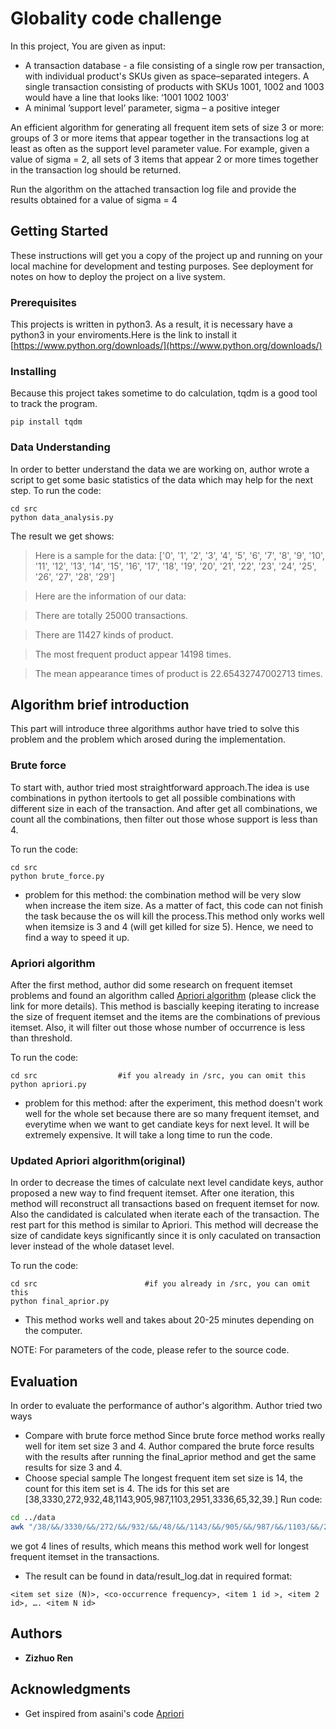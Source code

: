 # Globality code challenge

In this project, You are given as input:
* A transaction database - a file consisting of a single row per transaction, with individual product's SKUs given as space–separated integers. A single transaction consisting of products with SKUs 1001, 1002 and 1003 would have a line that looks like: ‘1001 1002 1003' 
* A minimal ’support level’ parameter, sigma – a positive integer 

An efficient algorithm for generating all frequent item sets of size 3 or more: groups of 3 or more items that appear together in the transactions log at least as often as the support level parameter value. For example, given a value of sigma = 2, all sets of 3 items that appear 2 or more times together in the transaction log should be returned.

Run the algorithm on the attached transaction log file and provide the results obtained for a value of sigma = 4
## Getting Started

These instructions will get you a copy of the project up and running on your local machine for development and testing purposes. See deployment for notes on how to deploy the project on a live system.

### Prerequisites

This projects is written in python3. As a result, it is necessary have a python3 in your enviroments.Here is the link to install it [https://www.python.org/downloads/](https://www.python.org/downloads/)

### Installing

Because this project takes sometime to do calculation, tqdm is a good tool to track the program.
```
pip install tqdm
```
### Data Understanding

In order to better understand the data we are working on, author wrote a script to get some basic statistics of the data which may help for the next step. To run the code:
```
cd src
python data_analysis.py
```
The result we get shows:
> Here is a sample for the data:
>['0', '1', '2', '3', '4', '5', '6', '7', '8', '9', '10', '11', '12', '13', '14', '15', '16', '17', '18', '19', '20', '21', '22', '23', '24', '25', '26', '27', '28', '29']

>Here are the information of our data:

>There are totally 25000 transactions.

>There are 11427 kinds of product.

>The most frequent product appear 14198 times.

>The mean appearance times of product is 22.65432747002713 times.

## Algorithm brief introduction 

This part will introduce three algorithms author have tried to solve this problem and the problem which arosed during the implementation.

### Brute force
To start with, author tried most straightforward approach.The idea is use combinations in python itertools to get all possible combinations with different size in each of the transaction. And after get all combinations, we count all the combinations, then filter out those whose support is less than 4. 

To run the code:
``` 
cd src
python brute_force.py  
```
* problem for this method: the combination method will be very slow when increase the item size. As a matter of fact, this code can not finish the task because the os will kill the process.This method only works well when itemsize is 3 and 4 (will get killed for size 5). Hence, we need to find a way to speed it up. 

### Apriori algorithm

After the first method, author did some research on frequent itemset problems and found an algorithm called [Apriori algorithm](https://www3.cs.stonybrook.edu/~cse634/lecture_notes/07apriori.pdf) (please click the link for more details). This method is bascially keeping iterating to increase the size of frequent itemset and the items are the combinations of previous itemset. Also, it will filter out those whose number of occurrence is less than threshold.

To run the code:
```
cd src                  #if you already in /src, you can omit this
python apriori.py 
```
* problem for this method: after the experiment, this method doesn't work well for the whole set because there are so many frequent itemset, and everytime when we want to get candiate keys for next level. It will be extremely expensive. It will take a long time to run the code.

### Updated Apriori algorithm(original)
In order to decrease the times of calculate next level candidate keys, author proposed a new way to find frequent itemset. After one iteration, this method will reconstruct all transactions based on frequent itemset for now. Also the candidated is calculated when iterate each of the transaction. The rest part for this method is similar to Apriori. This method will decrease the size of candidate keys significantly since it is only caculated on transaction lever instead of the whole dataset level.

To run the code:
```
cd src                        #if you already in /src, you can omit this
python final_aprior.py 
```
* This method works well and takes about 20-25 minutes depending on the computer.

NOTE: For parameters of the code, please refer to the source code.

## Evaluation
In order to evaluate the performance of author's algorithm. Author tried two ways
* Compare with brute force method
Since brute force method works really well for item set size 3 and 4. Author compared the brute force results with the results after running the final_aprior method and get the same results for size 3 and 4.
* Choose special sample
The longest frequent item set size is 14, the count for this item set is 4.
The ids for this set are  [38,3330,272,932,48,1143,905,987,1103,2951,3336,65,32,39.]
Run code:
```sh
cd ../data
awk "/38/&&/3330/&&/272/&&/932/&&/48/&&/1143/&&/905/&&/987/&&/1103/&&/2951/&&/3336/&&/65/&&/32/&&/39/" retail_25k.dat 
```

we got 4 lines of results, which means this method work well for longest frequent itemset in the transactions.


* The result can be found in data/result_log.dat in required format:
```
<item set size (N)>, <co-occurrence frequency>, <item 1 id >, <item 2 id>, …. <item N id>
```
## Authors

* **Zizhuo Ren** 

## Acknowledgments

* Get inspired from asaini's code [Apriori](https://github.com/asaini/Apriori)


